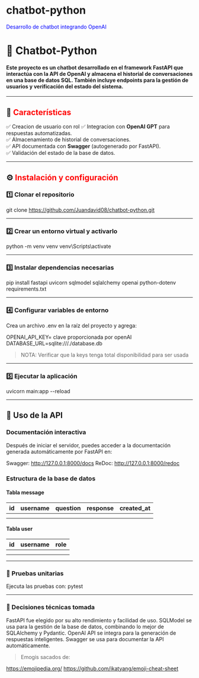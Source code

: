 # chatbot-python
<span style="color:blue"> Desarrollo de chatbot integrando OpenAI</span>


# 🧠 Chatbot-Python

#### Este proyecto es un **chatbot** desarrollado en el framework **FastAPI** que interactúa con la API de **OpenAI** y almacena el historial de conversaciones en una base de datos **SQL**. También incluye endpoints para la gestión de usuarios y verificación del estado del sistema.


---


## 📌 <span style="color:red"> Características </span>

✅ Creacion de usuario con rol
✅ Integracion con **OpenAI GPT** para respuestas automatizadas.  
✅ Almacenamiento de historial de conversaciones.  
✅ API documentada con **Swagger** (autogenerado por FastAPI).  
✅ Validación del estado de la base de datos.  


---


## ⚙️ <span style="color:red">Instalación y configuración </span>

### 1️⃣ **Clonar el repositorio**

git clone https://github.com/Juandavid08/chatbot-python.git

---

### 2️⃣ **Crear un entorno virtual y activarlo**

python -m venv venv
venv\Scripts\activate


---


### 3️⃣ **Instalar dependencias necesarias**

pip install fastapi uvicorn sqlmodel sqlalchemy openai python-dotenv requirements.txt


---


### 4️⃣ **Configurar variables de entorno**
Crea un archivo .env en la raíz del proyecto y agrega:

OPENAI_API_KEY= clave proporcionada por openAI
DATABASE_URL=sqlite:///./database.db

> NOTA: Verificar que la keys tenga total disponibilidad para ser usada


---


### 5️⃣ **Ejecutar la aplicación**
uvicorn main:app --reload


---


## 🚀 **Uso de la API**

### Documentación interactiva
Después de iniciar el servidor, puedes acceder a la documentación generada automáticamente por FastAPI en:

Swagger: http://127.0.0.1:8000/docs
ReDoc: http://127.0.0.1:8000/redoc


### Estructura de la base de datos

#### Tabla message

| id       | username | question  | response | created_at|
|----------|----------|-----------|----------|-----------|
|          |          |           |          |           |
|          |          |           |          |           |

#### Tabla user

| id       | username | role      |
|----------|----------|-----------|
|          |          |           |
|          |          |           |


---


### 🔬 Pruebas unitarias
Ejecuta las pruebas con:
pytest


---


### 🎯 Decisiones técnicas tomada
FastAPI fue elegido por su alto rendimiento y facilidad de uso.
SQLModel se usa para la gestión de la base de datos, combinando lo mejor de SQLAlchemy y Pydantic.
OpenAI API se integra para la generación de respuestas inteligentes.
Swagger se usa para documentar la API automáticamente.


> Emogis sacados de: 

https://emojipedia.org/
https://github.com/ikatyang/emoji-cheat-sheet